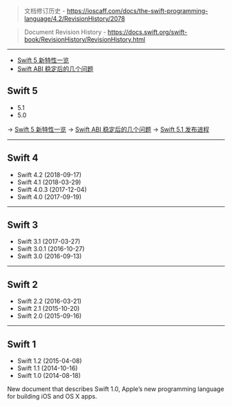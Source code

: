 > 文档修订历史 - https://ioscaff.com/docs/the-swift-programming-language/4.2/RevisionHistory/2078

> Document Revision History - https://docs.swift.org/swift-book/RevisionHistory/RevisionHistory.html

---

* [Swift 5 新特性一览](https://mp.weixin.qq.com/s/3zEwQug4xrQSYa6FCJQh7g)
* [Swift ABI 稳定后的几个问题](https://mp.weixin.qq.com/s/ihSoKWWMwhSAUWwM0nL8hw)

## Swift 5

* 5.1
* 5.0

-> [Swift 5 新特性一览](https://mp.weixin.qq.com/s/3zEwQug4xrQSYa6FCJQh7g)
-> [Swift ABI 稳定后的几个问题](https://mp.weixin.qq.com/s/ihSoKWWMwhSAUWwM0nL8hw)
-> [Swift 5.1 发布进程](https://mp.weixin.qq.com/s/2FYhe4gGTCMZL82IOYK7kg)

---

## Swift 4

* Swift 4.2 (2018-09-17)
* Swift 4.1 (2018-03-29)
* Swift 4.0.3 (2017-12-04)
* Swift 4.0 (2017-09-19)

---

## Swift 3

* Swift 3.1 (2017-03-27)
* Swift 3.0.1 (2016-10-27)
* Swift 3.0 (2016-09-13)

---

## Swift 2

* Swift 2.2 (2016-03-21)
* Swift 2.1 (2015-10-20)
* Swift 2.0 (2015-09-16)

---

## Swift 1

* Swift 1.2 (2015-04-08)
* Swift 1.1 (2014-10-16)
* Swift 1.0 (2014-08-18)

New document that describes Swift 1.0, Apple’s new programming language for building iOS and OS X apps.